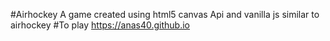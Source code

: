 #Airhockey
A game created using html5 canvas Api and vanilla js
similar to airhockey
#To play https://anas40.github.io
